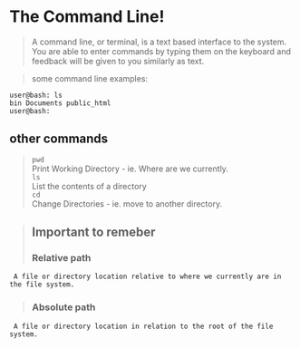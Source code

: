 # The Command Line!
>A command line, or terminal, is a text based interface to the system. You are able to enter commands by typing them on the keyboard and feedback will be given to you similarly as text.

>

> some command line examples:

`user@bash: ls`\
`bin Documents public_html`\
`user@bash:`

## other commands 
>`pwd`\
 Print Working Directory - ie. Where are we currently.\
>`ls`\
    List the contents of a directory\
>`cd`\
    Change Directories - ie. move to another directory.
    
> ## Important to remeber
>### Relative path
     A file or directory location relative to where we currently are in the file system.
> ### Absolute path
     A file or directory location in relation to the root of the file system.



